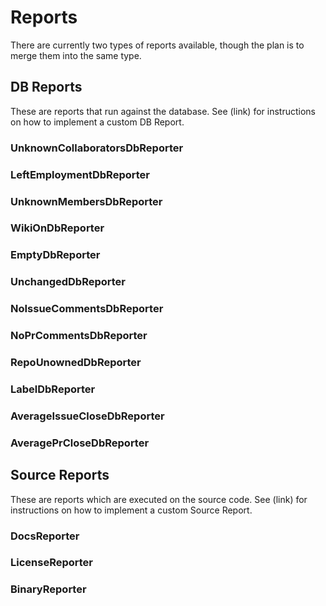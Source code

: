 # Reports

There are currently two types of reports available, though the plan is to merge them into the same type. 

## DB Reports

These are reports that run against the database. See (link) for instructions on how to implement a custom DB Report.

### UnknownCollaboratorsDbReporter
### LeftEmploymentDbReporter
### UnknownMembersDbReporter
### WikiOnDbReporter
### EmptyDbReporter
### UnchangedDbReporter
### NoIssueCommentsDbReporter
### NoPrCommentsDbReporter
### RepoUnownedDbReporter
### LabelDbReporter
### AverageIssueCloseDbReporter
### AveragePrCloseDbReporter

## Source Reports

These are reports which are executed on the source code. See (link) for instructions on how to implement a custom Source Report.

### DocsReporter
### LicenseReporter
### BinaryReporter
